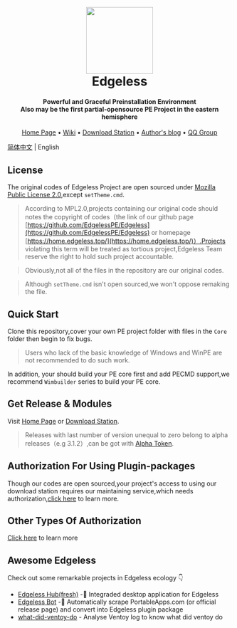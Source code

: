 <h1 align="center">
  <br>
  <a href="https://home.edgeless.top" alt="logo" ><img src="https://home.edgeless.top/favicon.ico" width="150"/></a>
  <br>
  Edgeless
  <br>
</h1>

<h4 align="center">Powerful and Graceful Preinstallation Environment<br>Also may be the first partial-opensource PE Project in the eastern hemisphere</h4>

<p align="center">
  <a href="https://home.edgeless.top">Home Page</a> •
  <a href="https://wiki.edgeless.top">Wiki</a> •
  <a href="https://down.edgeless.top">Download Station</a> •
  <a href="https://www.edgeless.top">Author's blog</a> •
  <a href="https://home.edgeless.top/jump/qqg.html">QQ Group</a>
</p>

[简体中文](https://github.com/EdgelessPE/Edgeless) | English

## License
The original codes of Edgeless Project are open sourced under [Mozilla Public License 2.0](https://www.mozilla.org/en-US/MPL/),except `setTheme.cmd`.

>According to MPL2.0,projects containing our original code should notes the copyright of codes（the link of our github page [https://github.com/EdgelessPE/Edgeless](https://github.com/EdgelessPE/Edgeless) or homepage [https://home.edgeless.top/](https://home.edgeless.top/)）.Projects violating this term will be treated as tortious project,Edgeless Team reserve the right to hold such project accountable.

> Obviously,not all of the files in the repository are our original codes.

> Although `setTheme.cmd` isn't open sourced,we won't oppose remaking the file.


## Quick Start
Clone this repository,cover your own PE project folder with files in the `Core` folder then begin to fix bugs.
> Users who lack of the basic knowledge of Windows and WinPE are not recommended to do such work.

In addition, your should build your PE core first and add PECMD support,we recommend `Wimbuilder` series to build your PE core.

## Get Release & Modules
Visit [Home Page](https://home.edgeless.top) or [Download Station](https://down.edgeless.top).
>Releases with last number of version unequal to zero belong to alpha releases（e.g 3.1.2）,can be got with [Alpha Token](https://home.edgeless.top/jump/qqg.html).

## Authorization For Using Plugin-packages
Though our codes are open sourced,your project's access to using our download station requires our maintaining service,which needs authorization,[click here](https://wiki.edgeless.top/v2/cooperation/permit.html) to learn more.

## Other Types Of Authorization
[Click here](https://wiki.edgeless.top/v2/cooperation/permit.html) to learn more

## Awesome Edgeless
Check out some remarkable projects in Edgeless ecology 👇

* [Edgeless Hub(fresh)](https://github.com/EdgelessPE/edgeless-hub-fresh) -🚀 Integraded desktop application for Edgeless
* [Edgeless Bot](https://github.com/EdgelessPE/edgeless-bot) -🤖 Automatically scrape PortableApps.com (or official release page) and convert into Edgeless plugin package
* [what-did-ventoy-do](https://github.com/EdgelessPE/what-did-ventoy-do) - Analyse Ventoy log to know what did ventoy do
